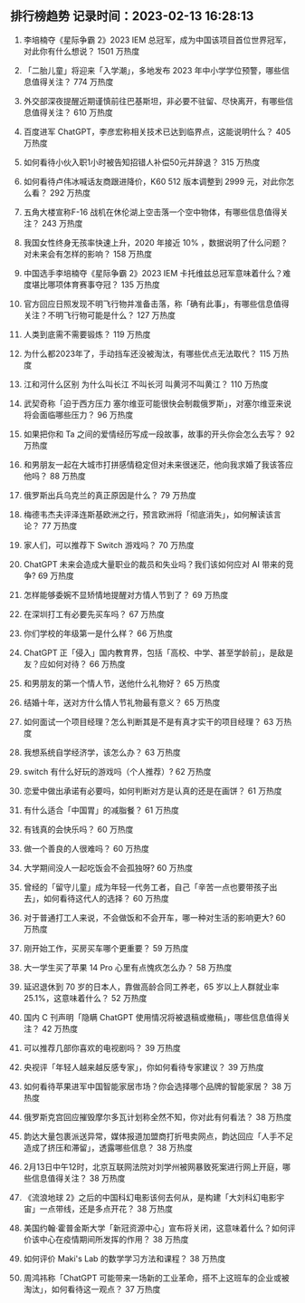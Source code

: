 
## 排行榜趋势 记录时间：2023-02-13 16:28:13
  
  1. 李培楠夺《星际争霸 2》2023 IEM 总冠军，成为中国该项目首位世界冠军，对此你有什么想说？ 1501 万热度
    
  2. 「二胎儿童」将迎来「入学潮」，多地发布 2023 年中小学学位预警，哪些信息值得关注？ 774 万热度
    
  3. 外交部深夜提醒近期谨慎前往巴基斯坦，非必要不驻留、尽快离开，有哪些信息值得关注？ 610 万热度
    
  4. 百度进军 ChatGPT，李彦宏称相关技术已达到临界点，这能说明什么？ 405 万热度
    
  5. 如何看待小伙入职1小时被告知招错人补偿50元并辞退？ 315 万热度
    
  6. 如何看待卢伟冰喊话友商跟进降价，K60 512 版本调整到 2999 元，对此你怎么看？ 292 万热度
    
  7. 五角大楼宣称F-16 战机在休伦湖上空击落一个空中物体，有哪些信息值得关注？ 243 万热度
    
  8. 我国女性终身无孩率快速上升，2020 年接近 10% ，数据说明了什么问题？对未来会有怎样的影响？ 158 万热度
    
  9. 中国选手李培楠夺《星际争霸 2》2023 IEM 卡托维兹总冠军意味着什么？难度堪比哪项体育赛事夺冠？ 135 万热度
    
  10. 官方回应日照发现不明飞行物并准备击落，称「确有此事」，有哪些信息值得关注？不明飞行物可能是什么？ 127 万热度
    
  11. 人类到底需不需要锻炼？ 119 万热度
    
  12. 为什么都2023年了，手动挡车还没被淘汰，有哪些优点无法取代？ 115 万热度
    
  13. 江和河什么区别 为什么叫长江 不叫长河 叫黄河不叫黄江？ 110 万热度
    
  14. 武契奇称「迫于西方压力 塞尔维亚可能很快会制裁俄罗斯」，对塞尔维亚来说将会面临哪些压力？ 96 万热度
    
  15. 如果把你和 Ta 之间的爱情经历写成一段故事，故事的开头你会怎么去写？ 92 万热度
    
  16. 和男朋友一起在大城市打拼感情稳定但对未来很迷茫，他向我求婚了我该答应他吗？ 88 万热度
    
  17. 俄罗斯出兵乌克兰的真正原因是什么？ 79 万热度
    
  18. 梅德韦杰夫评泽连斯基欧洲之行，预言欧洲将「彻底消失」，如何解读该言论？ 77 万热度
    
  19. 家人们，可以推荐下 Switch 游戏吗？ 70 万热度
    
  20. ChatGPT 未来会造成大量职业的裁员和失业吗？我们该如何应对 AI 带来的竞争? 69 万热度
    
  21. 怎样能够委婉不显矫情地提醒对方情人节到了？ 69 万热度
    
  22. 在深圳打工有必要先买车吗？ 67 万热度
    
  23. 你们学校的年级第一是什么样？ 66 万热度
    
  24. ChatGPT 正「侵入」国内教育界，包括「高校、中学、甚至学龄前」，是敌是友？应如何对待？ 66 万热度
    
  25. 和男朋友的第一个情人节，送他什么礼物好？ 65 万热度
    
  26. 结婚十年，送对方什么情人节礼物最有意义？ 65 万热度
    
  27. 如何面试一个项目经理？怎么判断其是不是有真才实干的项目经理？ 63 万热度
    
  28. 我想系统自学经济学，该怎么办？ 63 万热度
    
  29. switch 有什么好玩的游戏吗（个人推荐）? 62 万热度
    
  30. 恋爱中做出承诺有必要吗，如何判断对方是认真的还是在画饼？ 61 万热度
    
  31. 有什么适合「中国胃」的减脂餐？ 61 万热度
    
  32. 有钱真的会快乐吗？ 60 万热度
    
  33. 做一个善良的人很难吗？ 60 万热度
    
  34. 大学期间没人一起吃饭会不会孤独呀? 60 万热度
    
  35. 曾经的「留守儿童」成为年轻一代务工者，自己「辛苦一点也要带孩子出去」，如何看待这代人的选择？ 60 万热度
    
  36. 对于普通打工人来说，不会做饭和不会开车，哪一种对生活的影响更大? 60 万热度
    
  37. 刚开始工作，买房买车哪个更重要？ 59 万热度
    
  38. 大一学生买了苹果 14 Pro 心里有点愧疚怎么办？ 58 万热度
    
  39. 延迟退休到 70 岁的日本人，靠做高龄合同工养老，65 岁以上人群就业率 25.1%，这意味着什么？ 52 万热度
    
  40. 国内 C 刊声明「隐瞒 ChatGPT 使用情况将被退稿或撤稿」，哪些信息值得关注？ 42 万热度
    
  41. 可以推荐几部你喜欢的电视剧吗？ 39 万热度
    
  42. 央视评「年轻人越来越反感专家」，你如何看待专家建议？ 39 万热度
    
  43. 如何看待苹果进军中国智能家居市场？你会选择哪个品牌的智能家居？ 38 万热度
    
  44. 俄罗斯克宫回应摧毁摩尔多瓦计划称全然不知，你对此有何看法？ 38 万热度
    
  45. 韵达大量包裹派送异常，媒体报道加盟商打折甩卖网点，韵达回应「人手不足造成了挤压和滞留」，透露哪些信息？ 38 万热度
    
  46. 2月13日中午12时，北京互联网法院对刘学州被网暴致死案进行网上开庭，哪些信息值得关注？ 38 万热度
    
  47. 《流浪地球 2》之后的中国科幻电影该何去何从，是构建「大刘科幻电影宇宙」一点带线，还是多点开花？ 38 万热度
    
  48. 美国约翰·霍普金斯大学「新冠资源中心」宣布将关闭，这意味着什么？如何评价该中心在疫情期间所发挥的作用？ 38 万热度
    
  49. 如何评价 Maki's Lab 的数学学习方法和课程？ 38 万热度
    
  50. 周鸿祎称「ChatGPT 可能带来一场新的工业革命，搭不上这班车的企业或被淘汰」，如何看待这一观点？ 37 万热度
    